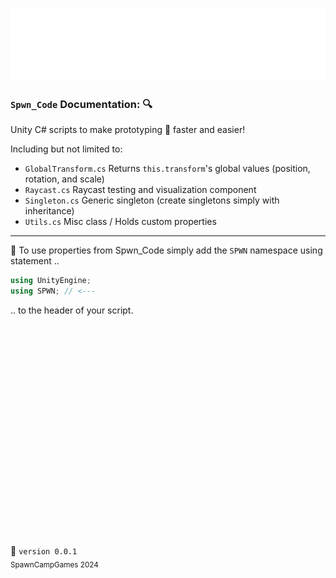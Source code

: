 ![SPWN_Code](https://github.com/SpawnCampGames/Sandbox/blob/main/SPWN_Code.png)

### `Spwn_Code` Documentation: 🔍

Unity C# scripts to make prototyping 🚧 faster and easier!

Including but not limited to: 

- `GlobalTransform.cs`  Returns `this.transform`'s global values (position, rotation, and scale)
- `Raycast.cs`  Raycast testing and visualization component
- `Singleton.cs`  Generic singleton (create singletons simply with inheritance)
- `Utils.cs`  Misc class / Holds custom properties

---
💬
To use properties from Spwn_Code simply add the `SPWN` namespace using statement ..
```cs
using UnityEngine;
using SPWN; // <---
```

.. to the header of your script.

<!-- Start Whitespace /-->
&nbsp;  
&nbsp;  
&nbsp;  
&nbsp;  
&nbsp;  
&nbsp;  
&nbsp;  
&nbsp;  
&nbsp;  
&nbsp;  
&nbsp;  
&nbsp;  
&nbsp;  
&nbsp;  
&nbsp;  
&nbsp;  
&nbsp;  
&nbsp;  
&nbsp;  
&nbsp;  
<!-- End Whitespace /-->

📌 `version 0.0.1`  
<sub>SpawnCampGames 2024</sub>
